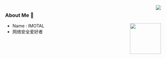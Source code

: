 <img align="right" src="https://github-readme-stats.vercel.app/api?username=Januaryu&count_private=true&show_icons=true&hide=prs&theme=radical" />

### About Me 👋

<img align='right' src="https://profile-counter.glitch.me/Januaryu/count.svg" width="100">

- Name : IMOTAL
- 网络安全爱好者

